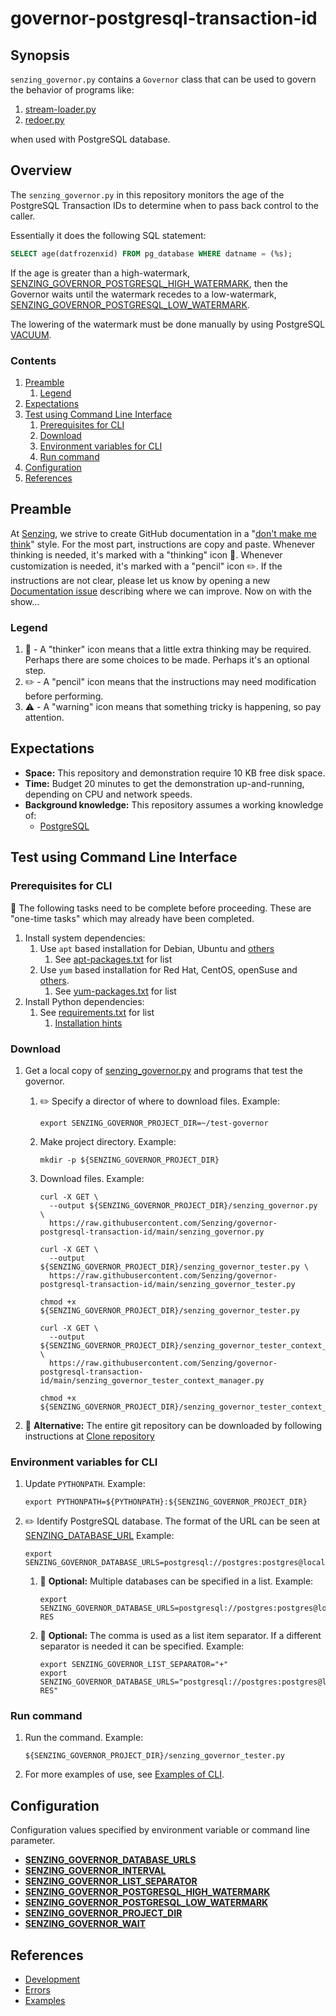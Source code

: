 # governor-postgresql-transaction-id

## Synopsis

`senzing_governor.py` contains a `Governor` class that can be used to govern the behavior of
programs like:

1. [stream-loader.py](https://github.com/Senzing/stream-loader/blob/main/stream-loader.py)
1. [redoer.py](https://github.com/Senzing/redoer/blob/main/redoer.py)

when used with PostgreSQL database.

## Overview

The `senzing_governor.py` in this repository monitors the age of the PostgreSQL Transaction IDs
to determine when to pass back control to the caller.

Essentially it does the following SQL statement:

```sql
SELECT age(datfrozenxid) FROM pg_database WHERE datname = (%s);
```

If the age is greater than a high-watermark,
[SENZING_GOVERNOR_POSTGRESQL_HIGH_WATERMARK](https://github.com/Senzing/knowledge-base/blob/main/lists/environment-variables.md#senzing_governor_postgresql_high_watermark),
then the Governor waits until the watermark recedes to a low-watermark,
[SENZING_GOVERNOR_POSTGRESQL_LOW_WATERMARK](https://github.com/Senzing/knowledge-base/blob/main/lists/environment-variables.md#senzing_governor_postgresql_low_watermark).

The lowering of the watermark must be done manually by using PostgreSQL
[VACUUM](https://www.postgresql.org/docs/current/sql-vacuum.html).

### Contents

1. [Preamble](#preamble)
    1. [Legend](#legend)
1. [Expectations](#expectations)
1. [Test using Command Line Interface](#test-using-command-line-interface)
    1. [Prerequisites for CLI](#prerequisites-for-cli)
    1. [Download](#download)
    1. [Environment variables for CLI](#environment-variables-for-cli)
    1. [Run command](#run-command)
1. [Configuration](#configuration)
1. [References](#references)

## Preamble

At [Senzing](http://senzing.com),
we strive to create GitHub documentation in a
"[don't make me think](https://github.com/Senzing/knowledge-base/blob/main/WHATIS/dont-make-me-think.md)" style.
For the most part, instructions are copy and paste.
Whenever thinking is needed, it's marked with a "thinking" icon :thinking:.
Whenever customization is needed, it's marked with a "pencil" icon :pencil2:.
If the instructions are not clear, please let us know by opening a new
[Documentation issue](https://github.com/Senzing/template-python/issues/new?template=documentation_request.md)
describing where we can improve.   Now on with the show...

### Legend

1. :thinking: - A "thinker" icon means that a little extra thinking may be required.
   Perhaps there are some choices to be made.
   Perhaps it's an optional step.
1. :pencil2: - A "pencil" icon means that the instructions may need modification before performing.
1. :warning: - A "warning" icon means that something tricky is happening, so pay attention.

## Expectations

- **Space:** This repository and demonstration require 10 KB free disk space.
- **Time:** Budget 20 minutes to get the demonstration up-and-running, depending on CPU and network speeds.
- **Background knowledge:** This repository assumes a working knowledge of:
  - [PostgreSQL](https://github.com/Senzing/knowledge-base/blob/main/WHATIS/postgresql.md)

## Test using Command Line Interface

### Prerequisites for CLI

:thinking: The following tasks need to be complete before proceeding.
These are "one-time tasks" which may already have been completed.

1. Install system dependencies:
    1. Use `apt` based installation for Debian, Ubuntu and
       [others](https://en.wikipedia.org/wiki/List_of_Linux_distributions#Debian-based)
        1. See [apt-packages.txt](src/apt-packages.txt) for list
    1. Use `yum` based installation for Red Hat, CentOS, openSuse and
       [others](https://en.wikipedia.org/wiki/List_of_Linux_distributions#RPM-based).
        1. See [yum-packages.txt](src/yum-packages.txt) for list
1. Install Python dependencies:
    1. See [requirements.txt](requirements.txt) for list
        1. [Installation hints](https://github.com/Senzing/knowledge-base/blob/main/HOWTO/install-python-dependencies.md)

### Download

1. Get a local copy of
   [senzing_governor.py](senzing_governor.py)
   and programs that test the governor.

    1. :pencil2: Specify a director of where to download files.
       Example:

        ```console
        export SENZING_GOVERNOR_PROJECT_DIR=~/test-governor
        ```

    1. Make project directory.
       Example:

        ```console
        mkdir -p ${SENZING_GOVERNOR_PROJECT_DIR}
        ```

    1. Download files.
       Example:

        ```console
        curl -X GET \
          --output ${SENZING_GOVERNOR_PROJECT_DIR}/senzing_governor.py \
          https://raw.githubusercontent.com/Senzing/governor-postgresql-transaction-id/main/senzing_governor.py

        curl -X GET \
          --output ${SENZING_GOVERNOR_PROJECT_DIR}/senzing_governor_tester.py \
          https://raw.githubusercontent.com/Senzing/governor-postgresql-transaction-id/main/senzing_governor_tester.py

        chmod +x ${SENZING_GOVERNOR_PROJECT_DIR}/senzing_governor_tester.py

        curl -X GET \
          --output ${SENZING_GOVERNOR_PROJECT_DIR}/senzing_governor_tester_context_manager.py \
          https://raw.githubusercontent.com/Senzing/governor-postgresql-transaction-id/main/senzing_governor_tester_context_manager.py

        chmod +x ${SENZING_GOVERNOR_PROJECT_DIR}/senzing_governor_tester_context_manager.py
        ```

1. :thinking: **Alternative:** The entire git repository can be downloaded by following instructions at
   [Clone repository](docs/development.md#clone-repository)

### Environment variables for CLI

1. Update `PYTHONPATH`.
   Example:

    ```console
    export PYTHONPATH=${PYTHONPATH}:${SENZING_GOVERNOR_PROJECT_DIR}
    ```

1. :pencil2: Identify PostgreSQL database.
   The format of the URL can be seen at
   [SENZING_DATABASE_URL](https://github.com/Senzing/knowledge-base/blob/main/lists/environment-variables.md#senzing_database_url)
   Example:

    ```console
    export SENZING_GOVERNOR_DATABASE_URLS=postgresql://postgres:postgres@localhost:5432/G2
    ```

    1. :thinking: **Optional:** Multiple databases can be specified in a list.
       Example:

        ```console
        export SENZING_GOVERNOR_DATABASE_URLS=postgresql://postgres:postgres@localhost:5432/G2,postgresql://postgres:postgres@localhost:5432/G2-RES
        ```

    1. :thinking: **Optional:** The comma is used as a list item separator.  If a different separator is needed it can be specified.
       Example:

        ```console
        export SENZING_GOVERNOR_LIST_SEPARATOR="+"
        export SENZING_GOVERNOR_DATABASE_URLS="postgresql://postgres:postgres@localhost:5432/G2+postgresql://postgres:postgres@localhost:5432/G2-RES"
        ```

### Run command

1. Run the command.
   Example:

   ```console
   ${SENZING_GOVERNOR_PROJECT_DIR}/senzing_governor_tester.py
   ```

1. For more examples of use, see [Examples of CLI](docs/examples.md#examples-of-cli).

## Configuration

Configuration values specified by environment variable or command line parameter.

- **[SENZING_GOVERNOR_DATABASE_URLS](https://github.com/Senzing/knowledge-base/blob/main/lists/environment-variables.md#senzing_governor_database_urls)**
- **[SENZING_GOVERNOR_INTERVAL](https://github.com/Senzing/knowledge-base/blob/main/lists/environment-variables.md#senzing_governor_interval)**
- **[SENZING_GOVERNOR_LIST_SEPARATOR](https://github.com/Senzing/knowledge-base/blob/main/lists/environment-variables.md#senzing_governor_list_separator)**
- **[SENZING_GOVERNOR_POSTGRESQL_HIGH_WATERMARK](https://github.com/Senzing/knowledge-base/blob/main/lists/environment-variables.md#senzing_governor_high_watermark)**
- **[SENZING_GOVERNOR_POSTGRESQL_LOW_WATERMARK](https://github.com/Senzing/knowledge-base/blob/main/lists/environment-variables.md#senzing_governor_low_watermark)**
- **[SENZING_GOVERNOR_PROJECT_DIR](https://github.com/Senzing/knowledge-base/blob/main/lists/environment-variables.md#senzing_governor_project_dir)**
- **[SENZING_GOVERNOR_WAIT](https://github.com/Senzing/knowledge-base/blob/main/lists/environment-variables.md#senzing_governor_wait)**

## References

- [Development](docs/development.md)
- [Errors](docs/errors.md)
- [Examples](docs/examples.md)
